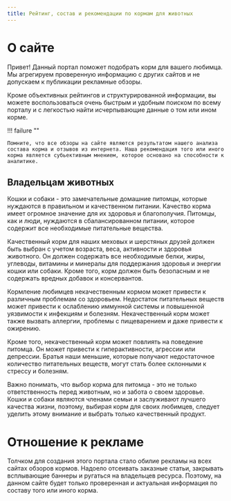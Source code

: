 ```yaml
---
title: Рейтинг, состав и рекомендации по кормам для животных
---
```


# О сайте

Привет! Данный портал поможет подобрать корм для вашего любимца. Мы агрегируем проверенную информацию с других сайтов и не допускаем к публикации рекламные обзоры.

Кроме объективных рейтингов и структурированной информации, вы можете воспользоваться очень быстрым и удобным поиском по всему порталу и с легкостью найти исчерпывающие данные о том или ином корме.

!!! failure ""

    Помните, что все обзоры на сайте являются результатом нашего анализа состава корма и отзывов из интернета. Наша рекомендация того или иного корма является субьективным мнением, которое основано на способности к аналитике. 


## Владельцам животных

Кошки и собаки - это замечательные домашние питомцы, которые нуждаются в правильном и качественном питании. Качество корма имеет огромное значение для их здоровья и благополучия. Питомцы, как и люди, нуждаются в сбалансированном питании, которое содержит все необходимые питательные вещества.

Качественный корм для наших меховых и шерстяных друзей должен быть выбран с учетом возраста, веса, активности и здоровья животного. Он должен содержать все необходимые белки, жиры, углеводы, витамины и минералы для поддержания здоровья и энергии кошки или собаки. Кроме того, корм должен быть безопасным и не содержать вредных добавок и консервантов.

Кормление любимцев некачественным кормом может привести к различным проблемам со здоровьем. Недостаток питательных веществ может привести к ослаблению иммунной системы и повышенной уязвимости к инфекциям и болезням. Некачественный корм может также вызвать аллергии, проблемы с пищеварением и даже привести к ожирению.

Кроме того, некачественный корм может повлиять на поведение питомца. Он может привести к гиперактивности, агрессии или депрессии. Братья наши меньшие, которые получают недостаточное количество питательных веществ, могут стать более склонными к стрессу и болезням.

Важно понимать, что выбор корма для питомца - это не только ответственность перед животным, но и забота о своем здоровье. Кошки и собаки являются членами семьи и заслуживают лучшего качества жизни, поэтому, выбирая корм для своих любимцев, следует уделить этому внимание и выбрать только качественный продукт.

# Отношение к рекламе

Толчком для создания этого портала стало обилие рекламы на всех сайтах обзоров кормов. Надоело отсеивать заказные статьи, закрывать всплывающие баннеры и ругаться на владельцев ресурса. Поэтому, на данном сайте будет только проверенная и актуальная информация по составу того или иного корма.
